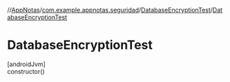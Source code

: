 //[AppNotas](../../../index.md)/[com.example.appnotas.seguridad](../index.md)/[DatabaseEncryptionTest](index.md)/[DatabaseEncryptionTest](-database-encryption-test.md)

# DatabaseEncryptionTest

[androidJvm]\
constructor()
